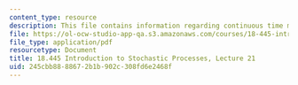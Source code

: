 ```yaml
---
content_type: resource
description: This file contains information regarding continuous time markov chain.
file: https://ol-ocw-studio-app-qa.s3.amazonaws.com/courses/18-445-introduction-to-stochastic-processes-spring-2015/245cbb8888672b1b902c308fd6e2468f_MIT18_445S15_lecture21.pdf
file_type: application/pdf
resourcetype: Document
title: 18.445 Introduction to Stochastic Processes, Lecture 21
uid: 245cbb88-8867-2b1b-902c-308fd6e2468f
---
```


